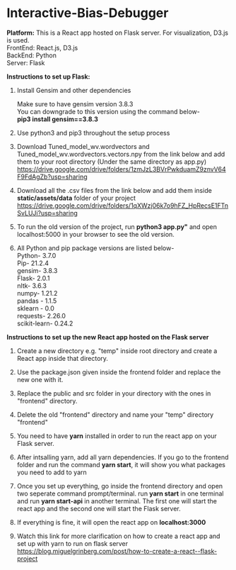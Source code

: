 # Interactive-Bias-Debugger

**Platform:**
This is a React app hosted on Flask server. For visualization, D3.js is used.<br />
FrontEnd: React.js, D3.js <br />
BackEnd: Python <br />
Server: Flask <br />

**Instructions to set up Flask:**

1. Install Gensim and other dependencies

   Make sure to have gensim version 3.8.3 <br />
   You can downgrade to this version using the command below- <br />
   **pip3 install gensim==3.8.3**

2. Use python3 and pip3 throughout the setup process

3. Download Tuned_model_wv.wordvectors and Tuned_model_wv.wordvectors.vectors.npy from the link below and add
   them to your root directory (Under the same directory as app.py) <br />
   https://drive.google.com/drive/folders/1zmJzL3BVrPwkduamZ9znvV64F9FdAgZb?usp=sharing

4. Download all the .csv files from the link below and add them inside **static/assets/data** folder of your project <br />
   https://drive.google.com/drive/folders/1qXWzj06k7o9hFZ_HpRecsE1FTnSvLUJi?usp=sharing

5. To run the old version of the project, run **python3 app.py"** and open localhost:5000 in your browser to see the old version.

6. All Python and pip package versions are listed below- <br />
   Python- 3.7.0 <br />
   Pip- 21.2.4 <br />
   gensim- 3.8.3 <br />
   Flask- 2.0.1 <br />
   nltk- 3.6.3 <br />
   numpy- 1.21.2 <br />
   pandas - 1.1.5 <br />
   sklearn - 0.0 <br />
   requests- 2.26.0 <br />
   scikit-learn- 0.24.2 <br />

**Instructions to set up the new React app hosted on the Flask server**

1.  Create a new directory e.g. "temp" inside root directory and create a React app inside that directory.
2.  Use the package.json given inside the frontend folder and replace the new one with it.
3.  Replace the public and src folder in your directory with the ones in "frontend" directory.
4.  Delete the old "frontend" directory and name your "temp" directory "frontend"
5.  You need to have **yarn** installed in order to run the react app on your Flask server.
6.  After intsalling yarn, add all yarn dependencies.
    If you go to the frontend folder and run the command **yarn start**, it will show you what packages you need to add to yarn
7.  Once you set up everything, go inside the frontend directory and open two seperate command prompt/terminal.
    run **yarn start** in one terminal and run **yarn start-api** in another terminal.
    The first one will start the react app and the second one will start the Flask server.
8.  If everything is fine, it will open the react app on **localhost:3000**

9.  Watch this link for more clarification on how to create a react app and set up with yarn to run on flask server
    https://blog.miguelgrinberg.com/post/how-to-create-a-react--flask-project
